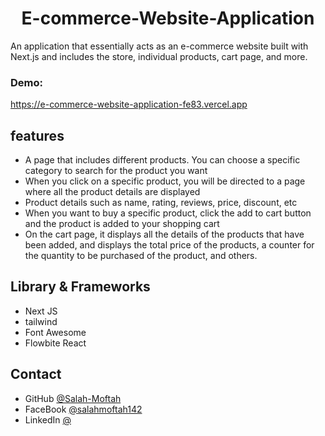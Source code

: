 
<h1 align="center">E-commerce-Website-Application</h1>

<p>An application that essentially acts as an e-commerce website built with Next.js and includes the store, individual products, cart page, and more.</p>

<div><h3>Demo: </h3><a href="https://e-commerce-website-application-fe83.vercel.app" target="_blank">https://e-commerce-website-application-fe83.vercel.app</a></div>

## features
- A page that includes different products. You can choose a specific category to search for the product you want
- When you click on a specific product, you will be directed to a page where all the product details are displayed
- Product details such as name, rating, reviews, price, discount, etc
- When you want to buy a specific product, click the add to cart button and the product is added to your shopping cart
- On the cart page, it displays all the details of the products that have been added, and displays the total price of the products, a counter for the quantity to be purchased of the product, and others.


## Library & Frameworks
- Next JS
- tailwind
- Font Awesome
- Flowbite React

## Contact

- GitHub [@Salah-Moftah](https://github.com/Salah-Moftah)
- FaceBook [@salahmoftah142](https://www.facebook.com/salahmoftah142)
- LinkedIn [@](#)

